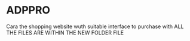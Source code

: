 # ADPPRO
Cara the shopping website wuth suitable interface to purchase with 
ALL THE FILES ARE WITHIN THE NEW FOLDER FILE
